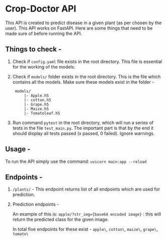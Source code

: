 # Crop-Doctor API

This API is created to predict disease in a given plant (as per chosen by the user). This API works on FastAPI. Here are some things that need to be made sure of before running the API.

## Things to check -

1. Check if `config.yaml` file exists in the root directory. This file is essential for the working of the models.
2. Check if `models/` folder exists in the root directory. This is the file which contains all the models. Make sure these models exist in the folder -

		models/
			|- Apple.h5
			|- cotton.h5
			|- Grape.h5
			|- Maize.h5
			|- Tomatoleaf.h5
3. Run command `pytest` in the root directory, which will run a series of tests in the file `test_main.py`. The important part is that by the end it should display all tests passed (x passed, 0 failed). Ignore warnings.

## Usage -

To run the API simply use the command: `uvicorn main:app --reload`

## Endpoints -

1. `/plants/` - This endpoint returns list of all endpoints which are used for prediction.
2. Prediction endpoints - 

    An example of this is:
`apple/?str_img={base64 encoded image}` : this will return the predicted class for the given image.

    In total five endpoints for these exist - `apple\`, `cotton\`, `maize\`, `grape\`, `tomato\`